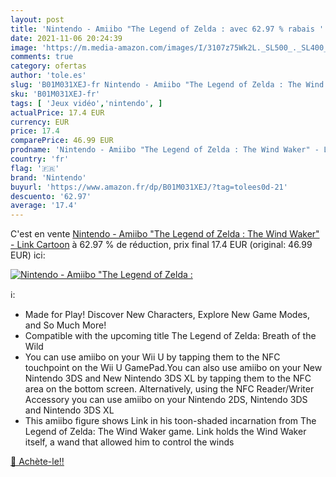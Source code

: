 ```yaml
---
layout: post
title: 'Nintendo - Amiibo "The Legend of Zelda : avec 62.97 % rabais '
date: 2021-11-06 20:24:39
image: 'https://m.media-amazon.com/images/I/3107z75Wk2L._SL500_._SL400_.jpg'
comments: true
category: ofertas
author: 'tole.es'
slug: 'B01M031XEJ-fr Nintendo - Amiibo "The Legend of Zelda : The Wind Waker" -...'
sku: 'B01M031XEJ-fr'
tags: [ 'Jeux vidéo','nintendo', ]
actualPrice: 17.4 EUR
currency: EUR
price: 17.4
comparePrice: 46.99 EUR
prodname: 'Nintendo - Amiibo "The Legend of Zelda : The Wind Waker" - Link Cartoon'
country: 'fr'
flag: '🇫🇷'
brand: 'Nintendo'
buyurl: 'https://www.amazon.fr/dp/B01M031XEJ/?tag=tolees0d-21'
descuento: '62.97'
average: '17.4'
---
```


C'est en vente [Nintendo - Amiibo "The Legend of Zelda : The Wind Waker" - Link Cartoon](https://www.amazon.fr/dp/B01M031XEJ/?tag=tolees0d-21)  à  62.97 % de réduction, prix final  17.4 EUR (original: 46.99 EUR) ici:

[![Nintendo - Amiibo "The Legend of Zelda :](https://m.media-amazon.com/images/I/3107z75Wk2L._SL500_._SL400_.jpg)](https://www.amazon.fr/dp/B01M031XEJ/?tag=tolees0d-21)

ℹ️:

- Made for Play! Discover New Characters, Explore New Game Modes, and So Much More!
- Compatible with the upcoming title The Legend of Zelda: Breath of the Wild
- You can use amiibo on your Wii U by tapping them to the NFC touchpoint on the Wii U GamePad.You can also use amiibo on your New Nintendo 3DS and New Nintendo 3DS XL by tapping them to the NFC area on the bottom screen. Alternatively, using the NFC Reader/Writer Accessory you can use amiibo on your Nintendo 2DS, Nintendo 3DS and Nintendo 3DS XL
- This amiibo figure shows Link in his toon-shaded incarnation from The Legend of Zelda: The Wind Waker game. Link holds the Wind Waker itself, a wand that allowed him to control the winds

[🛒 Achète-le!!](https://www.amazon.fr/dp/B01M031XEJ/?tag=tolees0d-21)
